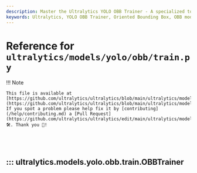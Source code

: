 ```yaml
---
description: Master the Ultralytics YOLO OBB Trainer - A specialized tool for training YOLO models using Oriented Bounding Boxes. Features detailed usage, model initialization, and training processes.
keywords: Ultralytics, YOLO OBB Trainer, Oriented Bounding Box, OBB model training, YOLO model training, computer vision, deep learning, machine learning, YOLO object detection, model initialization, YOLO training process
---
```


# Reference for `ultralytics/models/yolo/obb/train.py`

!!! Note

    This file is available at [https://github.com/ultralytics/ultralytics/blob/main/ultralytics/models/yolo/obb/train.py](https://github.com/ultralytics/ultralytics/blob/main/ultralytics/models/yolo/obb/train.py). If you spot a problem please help fix it by [contributing](/help/contributing.md) a [Pull Request](https://github.com/ultralytics/ultralytics/edit/main/ultralytics/models/yolo/obb/train.py) 🛠️. Thank you 🙏!

<br><br>

## ::: ultralytics.models.yolo.obb.train.OBBTrainer

<br><br>
